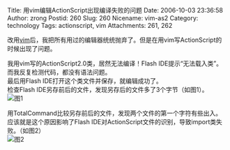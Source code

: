 Title: 用vim编辑ActionScript出现编译失败的问题
Date: 2006-10-03 23:36:58
Author: zrong
Postid: 260
Slug: 260
Nicename: vim-as2
Category: technology
Tags: actionscript, vim
Attachments: 261, 262

改用[vim](http://www.vim.org/)后，我把所有用过的编辑器统统抛弃了。但是在用vim写ActionScript的时候出现了问题。

我用vim写的ActionScript2.0类，居然无法编译！Flash
IDE提示“无法载入类”。而我反复检测代码，都没有语法问题。  
最后用Flash IDE打开这个类文件并保存，就编辑成功了。  
检查Flash IDE另存前后的文件，发现另存后的文件多了3个字节（如图1）。  
![图1](/wp-content/uploads/2006/10/vim-as-1.png)

用TotalCommand比较另存前后的文件，发现两个文件的第一个字符有些出入。应该就是这个原因影响了Flash
IDE对ActionScript文件的识别，导致import类失败。（如图2）  
![图2](/wp-content/uploads/2006/10/vim-as-2.png)

